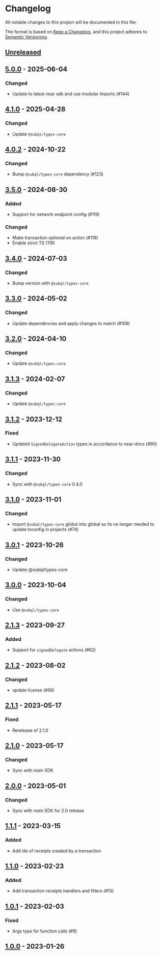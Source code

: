 # Changelog
All notable changes to this project will be documented in this file.

The format is based on [Keep a Changelog](https://keepachangelog.com/en/1.0.0/),
and this project adheres to [Semantic Versioning](https://semver.org/spec/v2.0.0.html).

## [Unreleased]

## [5.0.0] - 2025-06-04
### Changed
- Update to latest near sdk and use modular imports (#144)

## [4.1.0] - 2025-04-28
### Changed
- Update `@subql/types-core`

## [4.0.2] - 2024-10-22
### Changed
- Bump `@subql/types-core` dependency (#123)

## [3.5.0] - 2024-08-30
### Added
- Support for network endpoint config (#119)

### Changed
- Make transaction optional on action (#119)
- Enable strict TS (119)

## [3.4.0] - 2024-07-03
### Changed
- Bump version with `@subql/types-core`

## [3.3.0] - 2024-05-02
### Changed
- Update dependencies and apply changes to match (#109)

## [3.2.0] - 2024-04-10
### Changed
- Update `@subql/types-core`

## [3.1.3] - 2024-02-07
### Changed
- Update `@subql/types-core`

## [3.1.2] - 2023-12-12
### Fixed
- Updated `SignedDelegateAction` types in accordance to near-docs (#90)

## [3.1.1] - 2023-11-30
### Changed
- Sync with `@subql/types-core` 0.4.0

## [3.1.0] - 2023-11-01
### Changed
- Import `@subql/types-core` global into global so its no longer needed to update tsconfig in projects (#74)

## [3.0.1] - 2023-10-26
### Changed
- Update @subql/types-core

## [3.0.0] - 2023-10-04
### Changed
- Use `@subql/types-core`

## [2.1.3] - 2023-09-27
### Added
- Support for `signedDelegate` actions (#62)

## [2.1.2] - 2023-08-02
### Changed
- update license (#56)

## [2.1.1] - 2023-05-17
### Fixed
- Rerelease of 2.1.0

## [2.1.0] - 2023-05-17
### Changed
- Sync with main SDK

## [2.0.0] - 2023-05-01
### Changed
- Sync with main SDK for 2.0 release

## [1.1.1] - 2023-03-15
### Added
- Add ids of receipts created by a transaction

## [1.1.0] - 2023-02-23
### Added
- Add transaction receipts handlers and filters (#13)

## [1.0.1] - 2023-02-03
### Fixed
- Args type for funciton calls (#9)

## [1.0.0] - 2023-01-26
[Unreleased]: https://github.com/subquery/subql-near/compare/types-near/5.0.0...HEAD
[5.0.0]: https://github.com/subquery/subql-near/compare/types-near/4.1.0...types-near/5.0.0
[4.1.0]: https://github.com/subquery/subql-near/compare/types-near/4.0.2...types-near/4.1.0
[4.0.2]: https://github.com/subquery/subql-near/compare/types-near/3.5.0...types-near/4.0.2
[3.5.0]: https://github.com/subquery/subql-near/compare/types-near/3.4.0...types-near/3.5.0
[3.4.0]: https://github.com/subquery/subql-near/compare/types-near/3.3.0...types-near/3.4.0
[3.3.0]: https://github.com/subquery/subql-near/compare/types-near/3.2.0...types-near/3.3.0
[3.2.0]: https://github.com/subquery/subql-near/compare/types-near/3.1.3...types-near/3.2.0
[3.1.3]: https://github.com/subquery/subql-near/compare/types-near/3.1.2...types-near/3.1.3
[3.1.2]: https://github.com/subquery/subql-near/compare/types-near/3.1.1...types-near/3.1.2
[3.1.1]: https://github.com/subquery/subql-near/compare/types-near/3.1.0...types-near/3.1.1
[3.1.0]: https://github.com/subquery/subql-near/compare/types-near/3.0.1...types-near/3.1.0
[3.0.1]: https://github.com/subquery/subql-near/compare/types-near/3.0.0...types-near/3.0.1
[3.0.0]: https://github.com/subquery/subql-near/compare/types-near/2.1.3...types-near/3.0.0
[2.1.3]: https://github.com/subquery/subql-near/compare/types-near/v2.1.2...types-near/v2.1.3
[2.1.2]: https://github.com/subquery/subql-near/compare/types-near/v2.1.1...types-near/v2.1.2
[2.1.1]: https://github.com/subquery/subql-near/compare/types-near/v2.1.0...types-near/v2.1.1
[2.1.0]: https://github.com/subquery/subql-near/compare/types-near/v2.0.0...types-near/v2.1.0
[2.0.0]: https://github.com/subquery/subql-near/compare/types-near/v1.1.1...types-near/v2.0.0
[1.1.1]: https://github.com/subquery/subql-near/compare/types-near/v1.1.0...types-near/v1.1.1
[1.1.0]: https://github.com/subquery/subql-near/compare/types-near/v1.0.1...types-near/v1.1.0
[1.0.1]: https://github.com/subquery/subql-near/compare/types-near/v1.0.0...types-near/v1.0.1
[1.0.0]: https://github.com/subquery/subql-near/tags/1.0.0
